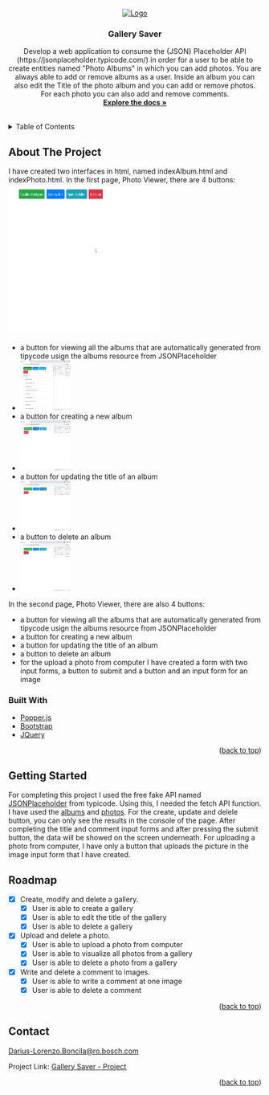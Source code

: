 <div id="top"></div>

<!-- PROJECT LOGO -->
<br />
<div align="center">
  <a href="https://bitbucket.org/swbs_academy/jsprojdb/src/master/">
    <img src="images/logo.png" alt="Logo" width="80" height="80">
  </a>

<h3 align="center">Gallery Saver</h3>

  <p align="center">
    Develop a web application to consume the {JSON} Placeholder API (https://jsonplaceholder.typicode.com/) in order for a user to be able to create entities named "Photo Albums" in which you can add photos. You are always able to add or remove albums as a user. Inside an album you can also edit the Title of the photo album and you can add or remove photos. For each photo you can also add and remove comments.
    <br />
    <a href="https://github.com/DariusLB/Best-README-Template/blob/db/AcademyProject"><strong>Explore the docs »</strong></a>
    <br />
    <br />
  </p>
</div>

<!-- TABLE OF CONTENTS -->
<details>
  <summary>Table of Contents</summary>
  <ol>
    <li>
      <a href="#about-the-project">About The Project</a>
      <ul>
        <li><a href="#built-with">Built With</a></li>
      </ul>
    </li>
    <li>
      <a href="#getting-started">Getting Started</a>
    </li>
    <li><a href="#roadmap">Roadmap</a></li>
    <li><a href="#contact">Contact</a></li>
  </ol>
</details>

<!-- ABOUT THE PROJECT -->
## About The Project

I have created two interfaces in html, named indexAlbum.html and indexPhoto.html. 
In the first page, Photo Viewer, there are 4 buttons:<img src="images/2021-11-09_15h56_27.png" width="300" height="300">
  * a button for viewing all the albums that are automatically generated from tipycode usign the albums resource from JSONPlaceholder
  * <img src="images/2021-11-09_15h57_23.png" width="100" height="100">
  * a button for creating a new album
  * <img src="images/2021-11-09_15h56_48.png" width="100" height="100">
  * a button for updating the title of an album
  * <img src="images/2021-11-09_15h57_02.png" width="100" height="100">
  * a button to delete an album
  * <img src="images/2021-11-09_15h57_11.png" width="100" height="100">



In the second page, Photo Viewer, there are also 4 buttons:
  * a button for viewing all the albums that are automatically generated from tipycode usign the albums resource from JSONPlaceholder
  * a button for creating a new album
  * a button for updating the title of an album
  * a button to delete an album
  * for the upload a photo from computer I have created a form with two input forms, a button to submit and a button and an input form for an image

### Built With

* [Popper.js](https://cdnjs.com/libraries/popper.js/2.10.2)
* [Bootstrap](https://getbootstrap.com)
* [JQuery](https://jquery.com)

<p align="right">(<a href="#top">back to top</a>)</p>

<!-- GETTING STARTED -->
## Getting Started

For completing this project I used the free fake API named [JSONPlaceholder](https://jsonplaceholder.typicode.com/) from typicode. Using this, I needed the fetch API function. 
I have used the [albums](https://jsonplaceholder.typicode.com/albums) and [photos](https://jsonplaceholder.typicode.com/photos).
For the create, update and delele button, you can only see the results in the console of the page.
After completing the title and comment input forms and after pressing the submit button, the data will be showed on the screen underneath.
For uploading a photo from computer, I have only a button that uploads the picture in the image input form that I have created.

<!-- ROADMAP -->
## Roadmap

- [x] Create, modify and delete a gallery.
    - [x] User is able to create a gallery
    - [x] User is able to edit the title of the gallery
    - [x] User is able to delete a gallery

- [x] Upload and delete a photo.
    - [x] User is able to upload a photo from computer
    - [x] User is able to visualize all photos from a gallery
    - [x] User is able to delete a photo from a gallery

- [x] Write and delete a comment to images.
    - [x] User is able to write a comment at one image
    - [x] User is able to delete a comment

<p align="right">(<a href="#top">back to top</a>)</p>

<!-- CONTACT -->
## Contact

Darius-Lorenzo.Boncila@ro.bosch.com

Project Link: [Gallery Saver - Project](https://bitbucket.org/swbs_academy/jsprojdb/src/master/)

<p align="right">(<a href="#top">back to top</a>)</p>

<!-- MARKDOWN LINKS & IMAGES -->
<!-- https://www.markdownguide.org/basic-syntax/#reference-style-links -->
[contributors-shield]: https://img.shields.io/github/contributors/github_username/repo_name.svg?style=for-the-badge
[contributors-url]: https://github.com/github_username/repo_name/graphs/contributors
[forks-shield]: https://img.shields.io/github/forks/github_username/repo_name.svg?style=for-the-badge
[forks-url]: https://github.com/github_username/repo_name/network/members
[stars-shield]: https://img.shields.io/github/stars/github_username/repo_name.svg?style=for-the-badge
[stars-url]: https://github.com/github_username/repo_name/stargazers
[issues-shield]: https://img.shields.io/github/issues/github_username/repo_name.svg?style=for-the-badge
[issues-url]: https://github.com/github_username/repo_name/issues
[license-shield]: https://img.shields.io/github/license/github_username/repo_name.svg?style=for-the-badge
[license-url]: https://github.com/github_username/repo_name/blob/master/LICENSE.txt
[linkedin-shield]: https://img.shields.io/badge/-LinkedIn-black.svg?style=for-the-badge&logo=linkedin&colorB=555
[linkedin-url]: https://linkedin.com/in/linkedin_username
[product-screenshot]: images/screenshot.png
